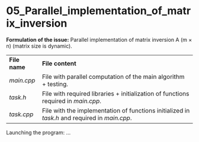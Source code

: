 # 05_Parallel_implementation_of_matrix_inversion

<b>Formulation of the issue:</b> Parallel implementation of matrix inversion A (m × n) (matrix size is dynamic).

<table>
  <tr>
    <td>
      <b>File name</b>
    </td>
    <td>
      <b>File content</b>
    </td>
  </tr>
  <tr>
    <td>
      <i>main.cpp</i>
    </td>
    <td>
      File with parallel computation of the main algorithm + testing.
    </td>
  </tr>
  <tr>
    <td>
      <i>task.h</i>
    </td>
    <td>
      File with required libraries + initialization of functions required in <i>main.cpp</i>.
    </td>
  </tr>
  <tr>
    <td>
      <i>task.cpp</i>
    </td>
    <td>
      File with the implementation of functions initialized in <i>task.h</i> and required in <i>main.cpp</i>.
    </td>
  </tr>
 </table>
  
  Launching the program: ...
